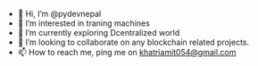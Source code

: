 - 👋 Hi, I’m @pydevnepal
- 👀 I’m interested in traning machines
- 🌱 I’m currently exploring Dcentralized world
- 💞️ I’m looking to collaborate on any blockchain related projects.
- 📫 How to reach me, ping me on khatriamit054@gmail.com

<!---
pydevnepal/pydevnepal is a ✨ special ✨ repository because its `README.md` (this file) appears on your GitHub profile.
You can click the Preview link to take a look at your changes.
--->
